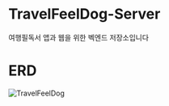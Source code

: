 # TravelFeelDog-Server

여행필독서 앱과 웹을 위한 벡엔드 저장소입니다

# ERD

![TravelFeelDog](https://user-images.githubusercontent.com/37647483/237024941-0bb26362-93f3-4e62-bb82-fc629da79df1.png)
